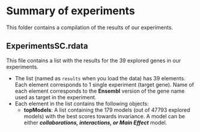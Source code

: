 
# Summary of experiments
This folder contains a compilation of the results of our experiments.

## ExperimentsSC.rdata
This file contains a list with the results for the 39 explored genes in our experiments. 
* The list (named as `results` when you load the data) has 39 elements. Each element corresponds to 1 single experiment (target gene). Name of each element corresponds to the **Ensembl** version of the gene name used as target in the experiment.
* Each element in the list contains the following objects:
  - **topModels**: A list containing the 179 models (out of 47793 explored models) with the best scores towards invariance. A model can be either **_collaborations, interactions, or Main Effect_** model. 
